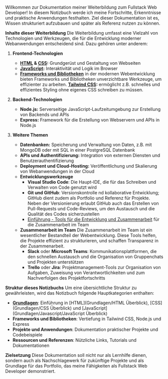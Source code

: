 Willkommen zur Dokumentation meiner Weiterbildung zum Fullstack Web Developer! In diesem Notizbuch werde ich meine Fortschritte, Erkenntnisse und praktische Anwendungen festhalten. Ziel dieser Dokumentation ist es, Wissen strukturiert aufzubauen und später als Referenz nutzen zu können.

**Inhalte dieser Weiterbildung**
Die Weiterbildung umfasst eine Vielzahl von Technologien und Werkzeugen, die für die Entwicklung moderner Webanwendungen entscheidend sind. Dazu gehören unter anderem:

1. **Frontend-Technologien**    
    - **[HTML](Grundlagen/HTML/HTML%20Überblick.md) & [CSS](Grundlagen/CSS/CSS%20Überblick.md):** Grundgerüst und Gestaltung von Webseiten
    - **[JavaScript](Grundlagen/JavaScript/JavaScript%20Überblick.md):** Interaktivität und Logik im Browser
    - **[Frameworks und Bibliotheken](Frameworks%20und%20Bibliotheken%20Einführung.md)** in der modernen Webentwicklung bieten Frameworks und Bibliotheken unverzichtbare Werkzeuge, um effizienter zu arbeiten. **[Tailwind CSS](Frameworks%20&%20Libraries/Frontend-Frameworks/CSS-Frameworks/Tailwind/Einführung%20in%20Tailwind%20CSS.md):** ermöglicht z.B. schnelles und effizientes Styling ohne eigenes CSS schreiben zu müssen.

2. **Backend-Technologien**    
    - **Node.js:** Serverseitige JavaScript-Laufzeitumgebung zur Erstellung von Backends und APIs
    - **Express:** Framework für die Erstellung von Webservern und APIs in Node.js
    
3. **Weitere Themen**    
    - **Datenbanken:** Speicherung und Verwaltung von Daten, z.B. mit MongoDB oder mit SQL in einer PostgreSQL Datenbank
    - **APIs und Authentifizierung:** Integration von externen Diensten und Benutzerauthentifizierung
    - **Deployment und Cloud-Hosting:** Veröffentlichung und Skalierung von Webanwendungen in der Cloud
    - **Entwicklungswerkzeuge**
	    - **Visual Studio Code**: Die Haupt-IDE, die für das Schreiben und Verwalten von Code genutzt wird
	    - **Git und GitHub**: Versionskontrolle nd kollaborative Entwicklung; GitHub dient zudem als Portfolio und Referenz für Projekte. Neben der Versionierung erlaubt GitHub auch das Erstellen von Pull-Requests und Code-Reviews, um den Austausch und die Qualität des Codes sicherzustellen
	    - [Einführung - Tools für die Entwicklung und Zusammenarbeit](Einführung%20-%20Tools%20für%20die%20Entwicklung%20und%20Zusammenarbeit.md) für die Zusammenarbeit im Team
    - **Zusammenarbeit im Team** Die Zusammenarbeit im Team ist ein wesentlicher Bestandteil der Webentwicklung. Diese Tools helfen, die Projekte effizient zu strukturieren, und schaffen Transparenz in der Zusammenarbeit.
	    - **Slack** oder **Microsoft Teams**: Kommunikationsplattformen, die den schnellen Austausch und die Organisation von Gruppenchats und Projekten unterstützen
	    - **Trello** oder **Jira**: Projektmanagement-Tools zur Organisation von Aufgaben, Zuweisung von Verantwortlichkeiten und zum Nachverfolgen des Projektfortschritts
	
**Struktur dieses Notizbuchs**
Um eine übersichtliche Struktur zu gewährleisten, wird das Notizbuch folgende Hauptkategorien enthalten:

- **[Grundlagen](Grundlagen/Grundlagen%20Einführung.md)**: Einführung in [HTML](Grundlagen/HTML Überblick), [CSS](Grundlagen/CSS Überblick) und [JavaScript](Grundlagen/Javascript/JavaScript Überblick)
- **Frameworks und Bibliotheken**: Vertiefung in Tailwind CSS, Node.js und Express
- **Projekte und Anwendungen**: Dokumentation praktischer Projekte und Codebeispiele
- **Ressourcen und Referenzen**: Nützliche Links, Tutorials und Dokumentationen

**Zielsetzung**
Diese Dokumentation soll nicht nur als Lernhilfe dienen, sondern auch als Nachschlagewerk für zukünftige Projekte und als Grundlage für das Portfolio, das meine Fähigkeiten als Fullstack Web Developer demonstriert.